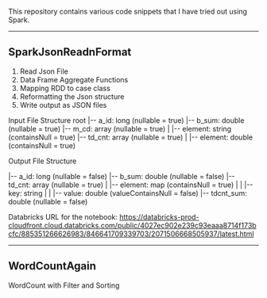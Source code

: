 This repository contains various code snippets that I have tried out using Spark.

-------------------------------------------------------------------------------------------------------------------
SparkJsonReadnFormat
-------------------------------------------------------------------------------------------------------------------
1) Read Json File
2) Data Frame Aggregate Functions
3) Mapping RDD to case class
4) Reformatting the Json structure
5) Write output as JSON files

Input File Structure
root
 |-- a_id: long (nullable = true)
 |-- b_sum: double (nullable = true)
 |-- m_cd: array (nullable = true)
 |    |-- element: string (containsNull = true)
 |-- td_cnt: array (nullable = true)
 |    |-- element: double (containsNull = true)
 
 Output File Structure
 
 |-- a_id: long (nullable = false)
 |-- b_sum: double (nullable = false)
 |-- td_cnt: array (nullable = true)
 |    |-- element: map (containsNull = true)
 |    |    |-- key: string
 |    |    |-- value: double (valueContainsNull = false)
 |-- tdcnt_sum: double (nullable = false)

 Databricks URL for the notebook: https://databricks-prod-cloudfront.cloud.databricks.com/public/4027ec902e239c93eaaa8714f173bcfc/885351266626983/846641709339703/2071506668505937/latest.html
 
-------------------------------------------------------------------------------------------------------------------
WordCountAgain
-------------------------------------------------------------------------------------------------------------------
WordCount with Filter and Sorting 

